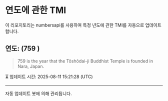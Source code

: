 
# 연도에 관한 TMI

이 리포지토리는 numbersapi를 사용하여 특정 년도에 관한 TMI를 자동으로 업데이트합니다.

## 연도: (759 )
> 759 is the year that the Tōshōdai-ji Buddhist Temple is founded in Nara, Japan.

⏳ 업데이트 시간: 2025-08-11 15:21:28 (UTC)

---
자동 업데이트 봇에 의해 관리됩니다.
